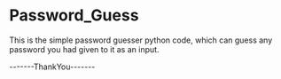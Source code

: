 # Password_Guess
This is the simple password guesser python code, which can guess any password you had given to it as an input.


-------ThankYou-------

